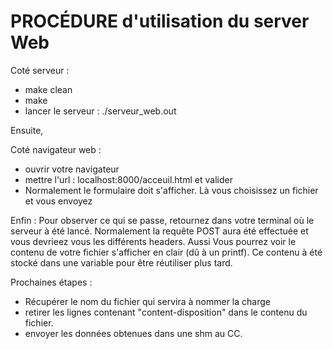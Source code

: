 # PROCÉDURE d'utilisation du server Web

Coté serveur :

- make clean
- make
- lancer le serveur : ./serveur_web.out

Ensuite,

Coté navigateur web :
- ouvrir votre navigateur
- mettre l'url : localhost:8000/acceuil.html et valider
- Normalement le formulaire doit s'afficher. Là vous choisissez un fichier et vous envoyez

Enfin :
Pour observer ce qui se passe, retournez dans votre terminal où le serveur à été lancé.
Normalement la requête POST aura été effectuée et vous devrieez vous les différents headers.
Aussi Vous pourrez voir le contenu de votre fichier s'afficher en clair (dû à un printf).
Ce contenu à été stocké dans une variable pour être réutiliser plus tard.

Prochaines étapes :

- Récupérer le nom du fichier qui servira à nommer la charge
- retirer les lignes contenant "content-disposition" dans le contenu du fichier.
- envoyer les données obtenues dans une shm au CC.